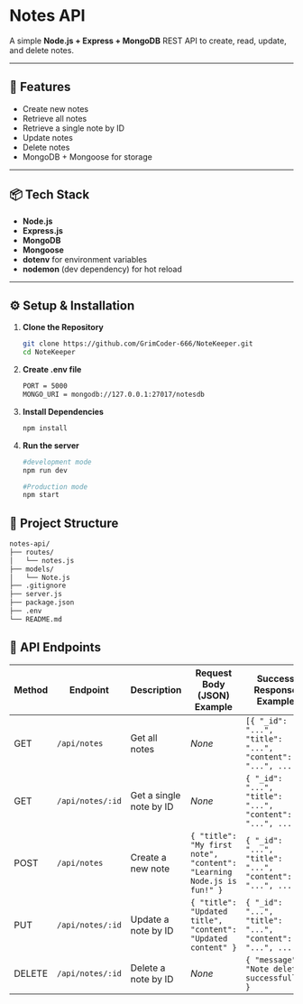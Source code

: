 # Notes API

A simple **Node.js + Express + MongoDB** REST API to create, read, update, and delete notes.

---

## 🚀 Features
- Create new notes
- Retrieve all notes
- Retrieve a single note by ID
- Update notes
- Delete notes
- MongoDB + Mongoose for storage

---

## 📦 Tech Stack
- **Node.js**
- **Express.js**
- **MongoDB**
- **Mongoose**
- **dotenv** for environment variables
- **nodemon** (dev dependency) for hot reload

---

## ⚙️ Setup & Installation

1. **Clone the Repository**
   ```bash
   git clone https://github.com/GrimCoder-666/NoteKeeper.git
   cd NoteKeeper

2. **Create .env file**
   ```bash
   PORT = 5000
   MONGO_URI = mongodb://127.0.0.1:27017/notesdb

3. **Install Dependencies**
   ```bash
   npm install

4. **Run the server**
   ```bash
   #development mode
   npm run dev
   
   #Production mode
   npm start

## 📂 Project Structure
```bash
notes-api/
├── routes/
│   └── notes.js
├── models/
│   └── Note.js
├── .gitignore
├── server.js
├── package.json
├── .env
└── README.md
```

## 📄 API Endpoints

| Method | Endpoint                  | Description                              | Request Body (JSON) Example                               | Success Response Example |
|--------|---------------------------|------------------------------------------|----------------------------------------------------------|--------------------------|
| GET    | `/api/notes`              | Get all notes                            | _None_                                                   | `[{ "_id": "...", "title": "...", "content": "...", ... }]` |
| GET    | `/api/notes/:id`          | Get a single note by ID                  | _None_                                                   | `{ "_id": "...", "title": "...", "content": "...", ... }` |
| POST   | `/api/notes`              | Create a new note                        | `{ "title": "My first note", "content": "Learning Node.js is fun!" }` | `{ "_id": "...", "title": "...", "content": "...", ... }` |
| PUT    | `/api/notes/:id`          | Update a note by ID                      | `{ "title": "Updated title", "content": "Updated content" }` | `{ "_id": "...", "title": "...", "content": "...", ... }` |
| DELETE | `/api/notes/:id`          | Delete a note by ID                      | _None_                                                   | `{ "message": "Note deleted successfully" }` |


